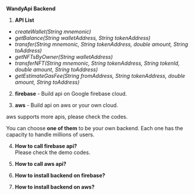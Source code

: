 **WandyApi Backend**

1. **API List**
  - *createWallet(String mnemonic)*
  - *getBalance(String walletAddress, String tokenAddress)*
  - *transfer(String mnemonic, String tokenAddress, double amount, String toAddress)*
  - *getNFTsByOwner(String walletAddress)*
  - *transferNFT(String mnemonic, String tokenAddress, String tokenId, double amount, String toAddress)*
  - *getEstimateGasFee(String fromAddress, String tokenAddress, double amount, String toAddress)*

2. **firebase** - Build api on Google firebase cloud.
  
3. **aws** - Build api on aws or your own cloud.

  aws supports more apis, please check the codes.

  You can choose **one of them** to be your own backend. 
  Each one has the capacity to handle millions of users.

4. **How to call firebase api?**  
  Please check the demo codes.
   
5. **How to call aws api?**  

6. **How to install backend on firebase?**

7. **How to install backend on aws?**

